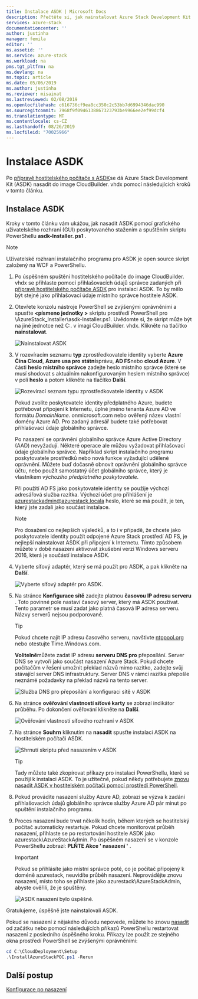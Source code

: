 ```yaml
---
title: Instalace ASDK | Microsoft Docs
description: Přečtěte si, jak nainstalovat Azure Stack Development Kit (ASDK).
services: azure-stack
documentationcenter: ''
author: justinha
manager: femila
editor: ''
ms.assetid: ''
ms.service: azure-stack
ms.workload: na
pms.tgt_pltfrm: na
ms.devlang: na
ms.topic: article
ms.date: 05/06/2019
ms.author: justinha
ms.reviewer: misainat
ms.lastreviewed: 02/08/2019
ms.openlocfilehash: c616736cf9ea8cc350c2c53bb7d6994346dac990
ms.sourcegitcommit: 7968f9f0946138867323793be9966ee2ef99dcf4
ms.translationtype: MT
ms.contentlocale: cs-CZ
ms.lasthandoff: 08/26/2019
ms.locfileid: "70025966"
---
```

# <a name="install-the-asdk"></a>Instalace ASDK
Po [přípravě hostitelského počítače s ASDK](asdk-prepare-host.md)se dá Azure Stack Development Kit (ASDK) nasadit do image CloudBuilder. vhdx pomocí následujících kroků v tomto článku.

## <a name="install-the-asdk"></a>Instalace ASDK
Kroky v tomto článku vám ukážou, jak nasadit ASDK pomocí grafického uživatelského rozhraní (GUI) poskytovaného stažením a spuštěním skriptu PowerShellu **asdk-Installer. ps1** .

> [!NOTE]
> Uživatelské rozhraní instalačního programu pro ASDK je open source skript založený na WCF a PowerShellu.


1. Po úspěšném spuštění hostitelského počítače do image CloudBuilder. vhdx se přihlaste pomocí přihlašovacích údajů správce zadaných při [přípravě hostitelského počítače ASDK](asdk-prepare-host.md) pro instalaci ASDK. To by mělo být stejné jako přihlašovací údaje místního správce hostitele ASDK.
2. Otevřete konzolu nástroje PowerShell se zvýšenými oprávněními a spusťte  **&lt;písmeno jednotky >** skriptu prostředí PowerShell pro \AzureStack_Installer\asdk-Installer.ps1. Uvědomte si, že skript může být na jiné jednotce než C:\. v imagi CloudBuilder. vhdx. Klikněte na tlačítko **nainstalovat**.

    ![Nainstalovat ASDK](media/asdk-install/1.PNG) 

3. V rozevíracím seznamu **typ** zprostředkovatele identity vyberte **Azure Čína Cloud**, **Azure usa pro státní**správu, **AD FS**nebo **cloud Azure**. V části **heslo místního správce** zadejte heslo místního správce (které se musí shodovat s aktuálním nakonfigurovaným heslem místního správce) v poli **heslo** a potom klikněte na tlačítko **Další**.

    ![Rozevírací seznam typu zprostředkovatele identity v ASDK](media/asdk-install/2.PNG) 
  
    Pokud zvolíte poskytovatele identity předplatného Azure, budete potřebovat připojení k Internetu, úplné jméno tenanta Azure AD ve formátu *DomainName*. onmicrosoft.com nebo ověřený název vlastní domény Azure AD. Pro zadaný adresář budete také potřebovat přihlašovací údaje globálního správce.

    Po nasazení se oprávnění globálního správce Azure Active Directory (AAD) nevyžadují. Některé operace ale můžou vyžadovat přihlašovací údaje globálního správce. Například skript instalačního programu poskytovatele prostředků nebo nová funkce vyžadující udělené oprávnění. Můžete buď dočasně obnovit oprávnění globálního správce účtu, nebo použít samostatný účet globálního správce, který je vlastníkem *výchozího předplatného poskytovatele*.

    Při použití AD FS jako poskytovatele identity se použije výchozí adresářová služba razítka. Výchozí účet pro přihlášení je azurestackadmin@azurestack.locala heslo, které se má použít, je ten, který jste zadali jako součást instalace.

   > [!NOTE]
   > Pro dosažení co nejlepších výsledků, a to i v případě, že chcete jako poskytovatele identity použít odpojené Azure Stack prostředí AD FS, je nejlepší nainstalovat ASDK při připojení k Internetu. Tímto způsobem můžete v době nasazení aktivovat zkušební verzi Windows serveru 2016, která je součástí instalace ASDK.

4. Vyberte síťový adaptér, který se má použít pro ASDK, a pak klikněte na **Další**.

    ![Vyberte síťový adaptér pro ASDK.](media/asdk-install/3.PNG)

5. Na stránce **Konfigurace sítě** zadejte platnou **časovou IP adresu serveru** . Toto povinné pole nastaví časový server, který má ASDK používat. Tento parametr se musí zadat jako platná časová IP adresa serveru. Názvy serverů nejsou podporované.

      > [!TIP]
      > Pokud chcete najít IP adresu časového serveru, navštivte [ntppool.org](https://www.ntppool.org/) nebo otestujte Time.Windows.com. 

    **Volitelně**můžete zadat IP adresu **serveru DNS pro** přeposílání. Server DNS se vytvoří jako součást nasazení Azure Stack. Pokud chcete počítačům v řešení umožnit překlad názvů mimo razítko, zadejte svůj stávající server DNS infrastruktury. Server DNS v rámci razítka přepošle neznámé požadavky na překlad názvů na tento server.

    ![Služba DNS pro přeposílání a konfiguraci sítě v ASDK](media/asdk-install/4.PNG)

6. Na stránce **ověřování vlastností síťové karty** se zobrazí indikátor průběhu. Po dokončení ověřování klikněte na **Další**.

    ![Ověřování vlastností síťového rozhraní v ASDK](media/asdk-install/5.PNG)

7. Na stránce **Souhrn** kliknutím na **nasadit** spusťte instalaci ASDK na hostitelském počítači ASDK.

    ![Shrnutí skriptu před nasazením v ASDK](media/asdk-install/6.PNG)

    > [!TIP]
    > Tady můžete také zkopírovat příkazy pro instalaci PowerShellu, které se použijí k instalaci ASDK. To je užitečné, pokud někdy potřebujete [znovu nasadit ASDK v hostitelském počítači pomocí prostředí PowerShell](asdk-deploy-powershell.md).

8. Pokud provádíte nasazení služby Azure AD, zobrazí se výzva k zadání přihlašovacích údajů globálního správce služby Azure AD pár minut po spuštění instalačního programu.

9. Proces nasazení bude trvat několik hodin, během kterých se hostitelský počítač automaticky restartuje. Pokud chcete monitorovat průběh nasazení, přihlaste se po restartování hostitele ASDK jako azurestack\AzureStackAdmin. Po úspěšném nasazení se v konzole PowerShellu zobrazí: **PLŇTE Akce ' nasazení '** . 
    > [!IMPORTANT]
    > Pokud se přihlásíte jako místní správce poté, co je počítač připojený k doméně azurestack, neuvidíte průběh nasazení. Neprovádějte znovu nasazení, místo toho se přihlaste jako azurestack\AzureStackAdmin, abyste ověřili, že je spuštěný.

    ![ASDK nasazení bylo úspěšné.](media/asdk-install/7.PNG)

Gratulujeme, úspěšně jste nainstalovali ASDK.

Pokud se nasazení z nějakého důvodu nepovede, můžete ho znovu [nasadit](asdk-redeploy.md) od začátku nebo pomocí následujících příkazů PowerShellu restartovat nasazení z posledního úspěšného kroku. Příkazy lze použít ze stejného okna prostředí PowerShell se zvýšenými oprávněními:

  ```powershell
  cd C:\CloudDeployment\Setup
  .\InstallAzureStackPOC.ps1 -Rerun
  ```

## <a name="next-steps"></a>Další postup
[Konfigurace po nasazení](asdk-post-deploy.md)

